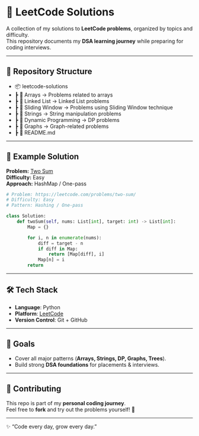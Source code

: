 # 🚀 LeetCode Solutions

A collection of my solutions to **LeetCode problems**, organized by topics and difficulty.  
This repository documents my **DSA learning journey** while preparing for coding interviews.  

---

## 📂 Repository Structure
- 📦 leetcode-solutions
- ┣ 📂 Arrays → Problems related to arrays
- ┣ 📂 Linked List → Linked List problems  
- ┣ 📂 Sliding Window → Problems using Sliding Window technique  
- ┣ 📂 Strings → String manipulation problems  
- ┣ 📂 Dynamic Programming → DP problems 
- ┣ 📂 Graphs → Graph-related problems  
- ┣ 📜 README.md

---

## 🌟 Example Solution

**Problem:** [Two Sum](https://leetcode.com/problems/two-sum/)  
**Difficulty:** Easy  
**Approach:** HashMap / One-pass  

```python
# Problem: https://leetcode.com/problems/two-sum/
# Difficulty: Easy
# Pattern: Hashing / One-pass

class Solution:
    def twoSum(self, nums: List[int], target: int) -> List[int]:
        Map = {}

        for i, n in enumerate(nums):
            diff = target - n
            if diff in Map:
                return [Map[diff], i]
            Map[n] = i
        return
```
---

## 🛠️ Tech Stack
- **Language**: Python 
- **Platform**: [LeetCode](https://leetcode.com/)  
- **Version Control**: Git + GitHub  

---

## 🎯 Goals
- Cover all major patterns (**Arrays, Strings, DP, Graphs, Trees**).  
- Build strong **DSA foundations** for placements & interviews.  

---

## 🤝 Contributing
This repo is part of my **personal coding journey**.  
Feel free to **fork** and try out the problems yourself! 🚀  

---

✨ “Code every day, grow every day.”